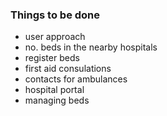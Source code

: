 ### Things to be done
- user approach 
- no. beds in the nearby hospitals
- register beds
- first aid consulations
- contacts for ambulances
- hospital portal
- managing beds
 
